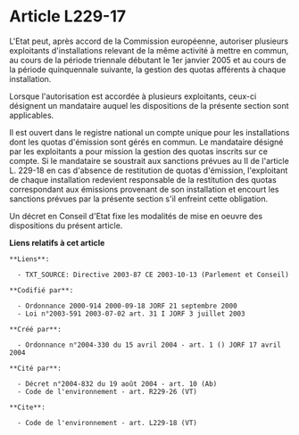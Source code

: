 # Article L229-17

L'Etat peut, après accord de la Commission européenne, autoriser plusieurs exploitants d'installations relevant de la même
activité à mettre en commun, au cours de la période triennale débutant le 1er janvier 2005 et au cours de la période
quinquennale suivante, la gestion des quotas afférents à chaque installation. 

Lorsque l'autorisation est accordée à plusieurs exploitants, ceux-ci désignent un mandataire auquel les dispositions de la
présente section sont applicables. 

Il est ouvert dans le registre national un compte unique pour les installations dont les quotas d'émission sont gérés en
commun. Le mandataire désigné par les exploitants a pour mission la gestion des quotas inscrits sur ce compte. Si le
mandataire se soustrait aux sanctions prévues au II de l'article L. 229-18 en cas d'absence de restitution de quotas
d'émission, l'exploitant de chaque installation redevient responsable de la restitution des quotas correspondant aux
émissions provenant de son installation et encourt les sanctions prévues par la présente section s'il enfreint cette
obligation. 

Un décret en Conseil d'Etat fixe les modalités de mise en oeuvre des dispositions du présent article.

**Liens relatifs à cet article**

	**Liens**:

	  - TXT_SOURCE: Directive 2003-87 CE 2003-10-13 (Parlement et Conseil)

	**Codifié par**:

	  - Ordonnance 2000-914 2000-09-18 JORF 21 septembre 2000
	  - Loi n°2003-591 2003-07-02 art. 31 I JORF 3 juillet 2003

	**Créé par**:

	  - Ordonnance n°2004-330 du 15 avril 2004 - art. 1 () JORF 17 avril 2004

	**Cité par**:

	  - Décret n°2004-832 du 19 août 2004 - art. 10 (Ab)
	  - Code de l'environnement - art. R229-26 (VT)

	**Cite**:

	  - Code de l'environnement - art. L229-18 (VT)
